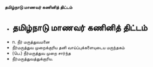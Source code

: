 **தமிழ்நாடு மாணவர் கணினித் திட்டம்**
- # தமிழ்நாடு மாணவர் கணினித் திட்டம்
- n. நீர் மருத்துவமனை
- நீர்மருத்துவ முறைக்குரிய தனி வாய்ப்புக்களையுடைய மருந்தகம்
- (பெ.) நீர்மருத்துவ முறை சார்ந்த
- நீர்மருத்துவத்துக்குரிய.

